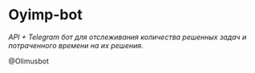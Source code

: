 # Oyimp-bot

*API + Telegram бот для отслеживания количества решенных задач и потраченного времени на их решения.*

@Olimusbot

